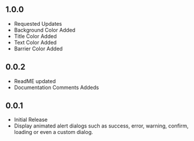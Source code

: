 ## 1.0.0

* Requested Updates
* Background Color Added
* Title Color Added
* Text Color Added
* Barrier Color Added

## 0.0.2

* ReadME updated
* Documentation Comments Addeds

## 0.0.1

* Initial Release
* Display animated alert dialogs such as success, error, warning, confirm, loading or even a custom dialog.
